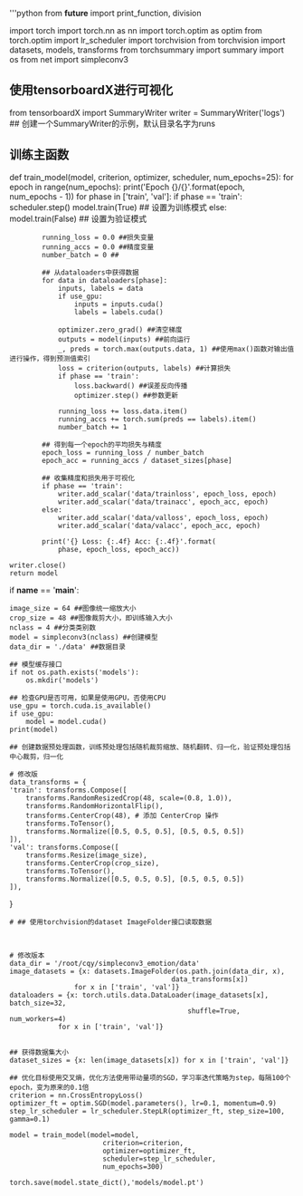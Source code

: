 '''python
from __future__ import print_function, division

import torch
import torch.nn as nn
import torch.optim as optim
from torch.optim import lr_scheduler
import torchvision
from torchvision import datasets, models, transforms
from torchsummary import summary
import os
from net import simpleconv3

## 使用tensorboardX进行可视化
from tensorboardX import SummaryWriter
writer = SummaryWriter('logs') ## 创建一个SummaryWriter的示例，默认目录名字为runs

## 训练主函数
def train_model(model, criterion, optimizer, scheduler, num_epochs=25):
    for epoch in range(num_epochs):
        print('Epoch {}/{}'.format(epoch, num_epochs - 1))
        for phase in ['train', 'val']:
            if phase == 'train':
                scheduler.step()
                model.train(True)  ## 设置为训练模式
            else:
                model.train(False)  ## 设置为验证模式

            running_loss = 0.0 ##损失变量
            running_accs = 0.0 ##精度变量
            number_batch = 0 ##

            ## 从dataloaders中获得数据
            for data in dataloaders[phase]:
                inputs, labels = data 
                if use_gpu:
                    inputs = inputs.cuda()
                    labels = labels.cuda()

                optimizer.zero_grad() ##清空梯度
                outputs = model(inputs) ##前向运行
                _, preds = torch.max(outputs.data, 1) ##使用max()函数对输出值进行操作，得到预测值索引
                loss = criterion(outputs, labels) ##计算损失
                if phase == 'train':
                    loss.backward() ##误差反向传播
                    optimizer.step() ##参数更新

                running_loss += loss.data.item()
                running_accs += torch.sum(preds == labels).item()
                number_batch += 1

            ## 得到每一个epoch的平均损失与精度
            epoch_loss = running_loss / number_batch
            epoch_acc = running_accs / dataset_sizes[phase]
            
            ## 收集精度和损失用于可视化
            if phase == 'train':
                writer.add_scalar('data/trainloss', epoch_loss, epoch)
                writer.add_scalar('data/trainacc', epoch_acc, epoch)
            else:
                writer.add_scalar('data/valloss', epoch_loss, epoch)
                writer.add_scalar('data/valacc', epoch_acc, epoch)

            print('{} Loss: {:.4f} Acc: {:.4f}'.format(
                phase, epoch_loss, epoch_acc))

    writer.close()
    return model

if __name__ == '__main__':

    image_size = 64 ##图像统一缩放大小
    crop_size = 48 ##图像裁剪大小，即训练输入大小
    nclass = 4 ##分类类别数
    model = simpleconv3(nclass) ##创建模型
    data_dir = './data' ##数据目录
    
    ## 模型缓存接口
    if not os.path.exists('models'):
        os.mkdir('models')

    ## 检查GPU是否可用，如果是使用GPU，否使用CPU
    use_gpu = torch.cuda.is_available()
    if use_gpu:
        model = model.cuda()
    print(model)

    ## 创建数据预处理函数，训练预处理包括随机裁剪缩放、随机翻转、归一化，验证预处理包括中心裁剪，归一化

    # 修改版
    data_transforms = {
    'train': transforms.Compose([
        transforms.RandomResizedCrop(48, scale=(0.8, 1.0)),
        transforms.RandomHorizontalFlip(),
        transforms.CenterCrop(48), # 添加 CenterCrop 操作
        transforms.ToTensor(),
        transforms.Normalize([0.5, 0.5, 0.5], [0.5, 0.5, 0.5])
    ]),
    'val': transforms.Compose([
        transforms.Resize(image_size),
        transforms.CenterCrop(crop_size),
        transforms.ToTensor(),
        transforms.Normalize([0.5, 0.5, 0.5], [0.5, 0.5, 0.5])
    ]),
}



    # ## 使用torchvision的dataset ImageFolder接口读取数据
   


    # 修改版本
    data_dir = '/root/cqy/simpleconv3_emotion/data'
    image_datasets = {x: datasets.ImageFolder(os.path.join(data_dir, x),
                                            data_transforms[x])
                    for x in ['train', 'val']}
    dataloaders = {x: torch.utils.data.DataLoader(image_datasets[x], batch_size=32,
                                                shuffle=True, num_workers=4)
                for x in ['train', 'val']}


    ## 获得数据集大小
    dataset_sizes = {x: len(image_datasets[x]) for x in ['train', 'val']}

    ## 优化目标使用交叉熵，优化方法使用带动量项的SGD，学习率迭代策略为step，每隔100个epoch，变为原来的0.1倍
    criterion = nn.CrossEntropyLoss()
    optimizer_ft = optim.SGD(model.parameters(), lr=0.1, momentum=0.9)
    step_lr_scheduler = lr_scheduler.StepLR(optimizer_ft, step_size=100, gamma=0.1)

    model = train_model(model=model,
                           criterion=criterion,
                           optimizer=optimizer_ft,
                           scheduler=step_lr_scheduler,
                           num_epochs=300)

    torch.save(model.state_dict(),'models/model.pt')